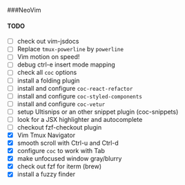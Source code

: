 ###NeoVim


#### TODO

- [ ] check out vim-jsdocs
- [ ] Replace `tmux-powerline` by `powerline`
- [ ] Vim motion on speed!
- [ ] debug ctrl-e insert mode mapping
- [ ] check all `coc` options
- [ ] install a folding plugin
- [ ] install and configure `coc-react-refactor`
- [ ] install and configure `coc-styled-components`
- [ ] install and configure `coc-vetur`
- [ ] setup Ultisnips or an other snippet plugin (coc-snippets)
- [ ] look for a JSX highlighter and autocomplete
- [ ] checkout fzf-checkout plugin
- [x] Vim Tmux Navigator
- [x] smooth scroll with Ctrl-u and Ctrl-d
- [x] configure `coc` to work with Tab
- [x] make unfocused window gray/blurry
- [x] check out fzf for iterm (brew)
- [x] install a fuzzy finder
